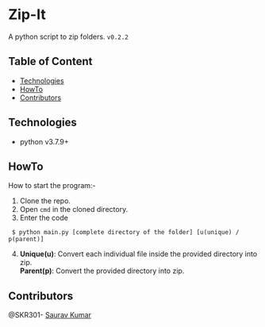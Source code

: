 # Zip-It
A python script to zip folders. `v0.2.2`


## Table of Content
  - [Technologies](#technologies)
  - [HowTo](#howto)
  - [Contributors](#contributors)
  
  
  ## Technologies
  - python v3.7.9+
  
  
  ## HowTo
  How to start the program:-
  1. Clone the repo.
  2. Open `cmd` in the cloned directory.
  3. Enter the code
   ```
    $ python main.py [complete directory of the folder] [u(unique) / p(parent)]
   ```
  4. **Unique(u)**: Convert each individual file inside the provided directory into zip. <br/>
     **Parent(p)**: Convert the provided directory into zip.
  
  
  ## Contributors
  @SKR301- [Saurav Kumar](https://github.com/SKR301)
